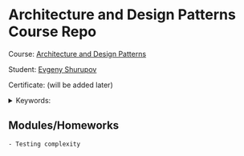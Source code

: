 # Architecture and Design Patterns Course Repo

Course: [Architecture and Design Patterns](hhttps://otus.ru/lessons/patterns/)

Student: [Evgeny Shurupov](https://www.linkedin.com/in/evgeny-shurupov/)

Certificate: (will be added later)

<details>
    <summary>Keywords: </summary>
    to be added
</details>

## Modules/Homeworks
    - Testing complexity